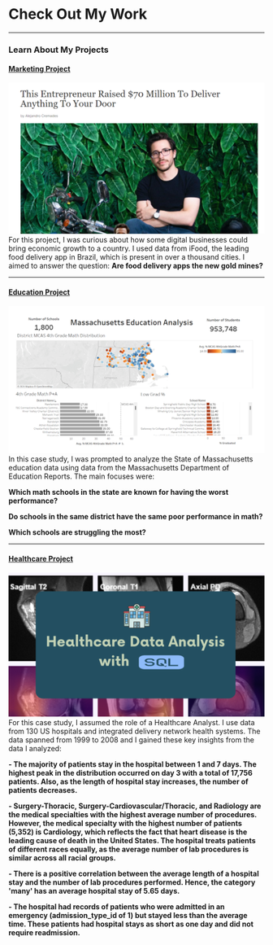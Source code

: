 # Check Out My Work

---

### Learn About My Projects

#### [Marketing Project](https://www.linkedin.com/pulse/delivery-food-apps-new-gold-mines-mariangel-reyes--hdkye/?trackingId=1yYMLQnISEeRqKtqXroYEw%3D%3D)
[<img src="images/delivery_project.png?raw=true"/>](https://www.linkedin.com/pulse/delivery-food-apps-new-gold-mines-mariangel-reyes--hdkye/?trackingId=IZ17K3GtTH%2BPsYn2GiQ9qQ%3D%3D)
For this project, I was curious about how some digital businesses could bring economic growth to a country. I used data from iFood, the leading food delivery app in Brazil, which is present in over a thousand cities. I aimed to answer the question: 
**Are food delivery apps the new gold mines?**


---
#### [Education Project](https://www.loom.com/share/fa98daf23bd941e68c65c64718cef0d8?sid=de5fac8d-70ff-4bbe-8aed-40eff5c3ef63)
[<img src="images/tableau_dashboard.png?raw=true"/>](https://www.loom.com/share/fa98daf23bd941e68c65c64718cef0d8?sid=de5fac8d-70ff-4bbe-8aed-40eff5c3ef63)
In this case study, I was prompted to analyze the State of Massachusetts education data using data from the Massachusetts Department of Education Reports. The main focuses were:

**Which math schools in the state are known for having the worst performance?**

**Do schools in the same district have the same poor performance in math?**

**Which schools are struggling the most?**

---

#### [Healthcare Project](https://www.linkedin.com/pulse/empowering-healthcare-data-mariangel-reyes--s9xte/?trackingId=44mPzgeDQVCmS09R7i3b2g%3D%3D)
[<img src="images/Copia de DAA Project Thumbnails.png?raw=true"/>](https://www.linkedin.com/pulse/empowering-healthcare-data-mariangel-reyes--s9xte/?trackingId=44mPzgeDQVCmS09R7i3b2g%3D%3D)
For this case study, I assumed the role of a Healthcare Analyst. I use data from 130 US hospitals and integrated delivery network health systems. The data spanned from 1999 to 2008 and I gained these key insights from the data I analyzed:

**- The majority of patients stay in the hospital between 1 and 7 days. The highest peak in the distribution occurred on day 3 with a total of 17,756 patients. Also, as the length of hospital stay increases, the number of patients decreases.**

**- Surgery-Thoracic, Surgery-Cardiovascular/Thoracic, and Radiology are the medical specialties with the highest average number of procedures. However, the medical specialty with the highest number of patients (5,352) is Cardiology, which reflects the fact that heart disease is the leading cause of death in the United States.
The hospital treats patients of different races equally, as the average number of lab procedures is similar across all racial groups.**

**- There is a positive correlation between the average length of a hospital stay and the number of lab procedures performed. Hence, the category 'many' has an average hospital stay of 5.65 days.**

**- The hospital had records of patients who were admitted in an emergency (admission_type_id of 1) but stayed less than the average time. These patients had hospital stays as short as one day and did not require readmission.**





